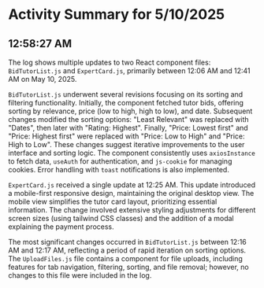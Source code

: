 # Activity Summary for 5/10/2025

## 12:58:27 AM
The log shows multiple updates to two React component files: `BidTutorList.js` and `ExpertCard.js`, primarily between 12:06 AM and 12:41 AM on May 10, 2025.

`BidTutorList.js` underwent several revisions focusing on its sorting and filtering functionality.  Initially, the component fetched tutor bids, offering sorting by relevance, price (low to high, high to low), and date. Subsequent changes modified the sorting options:  "Least Relevant" was replaced with "Dates", then later with "Rating: Highest". Finally, "Price: Lowest first" and "Price: Highest first" were replaced with "Price: Low to High" and "Price: High to Low".  These changes suggest iterative improvements to the user interface and sorting logic.  The component consistently uses `axiosInstance` to fetch data, `useAuth` for authentication, and `js-cookie` for managing cookies.  Error handling with `toast` notifications is also implemented.

`ExpertCard.js` received a single update at 12:25 AM. This update introduced a mobile-first responsive design, maintaining the original desktop view.  The mobile view simplifies the tutor card layout, prioritizing essential information.  The change involved extensive styling adjustments for different screen sizes (using tailwind CSS classes) and  the addition of a modal explaining the payment process.


The most significant changes occurred in `BidTutorList.js` between 12:16 AM and 12:17 AM, reflecting a period of rapid iteration on sorting options.  The `UploadFiles.js` file contains a component for file uploads, including features for tab navigation, filtering, sorting, and file removal; however, no changes to this file were included in the log.
